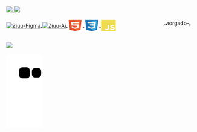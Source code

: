 


<div align="ringth">
  <a href="https://github.com/eaemorgado">
  <img height="180em" src="https://github-readme-stats.vercel.app/api?username=projetoziuu&show_icons=true&theme=dark&include_all_commits=true&count_private=true"/>
  <img height="180em" src="https://github-readme-stats.vercel.app/api/top-langs/?username=projetoziuu&layout=compact&langs_count=7&theme=dark"/>
</div>

<div style="display: inline_block"><br>
  <img align="center" alt="Ziuu-Figma" height="30" width="40" src="https://cdn.jsdelivr.net/gh/devicons/devicon/icons/figma/figma-original.svg">
  <img align="center" alt="Ziuu-Ai" height="30" width="40" src="https://cdn.jsdelivr.net/gh/devicons/devicon/icons/illustrator/illustrator-plain.svg">
  <img align="center" alt="Ziuu-HTML" height="30" width="40" src="https://raw.githubusercontent.com/devicons/devicon/master/icons/html5/html5-original.svg">
  <img align="center" alt="Ziuu-CSS" height="30" width="40" src="https://raw.githubusercontent.com/devicons/devicon/master/icons/css3/css3-original.svg">
  <img align="center" alt="Ziuu-Js" height="30" width="40" src="https://raw.githubusercontent.com/devicons/devicon/master/icons/javascript/javascript-plain.svg">
  <img align="right" alt="Morgado-pic" height="150" style="border-radius:50px;" src="https://media4.giphy.com/media/9AIBblOF5nRtf5UhsZ/giphy.gif?cid=6c09b952lkvy3yhos8q618igdhcm4gflrv5whq6jtlj2giqk&rid=giphy.gif&ct=s">
</div>
 
 ## 
 
 <a href="https://instagram.com/ziuu_artes" target="_blank"><img src="https://img.shields.io/badge/-Instagram-%23E4405F?style=for-the-badge&logo=instagram&logoColor=white" target="_blank"></a>



![Snake animation](https://github.com/rafaballerini/rafaballerini/blob/output/github-contribution-grid-snake.svg)
 
</div>
